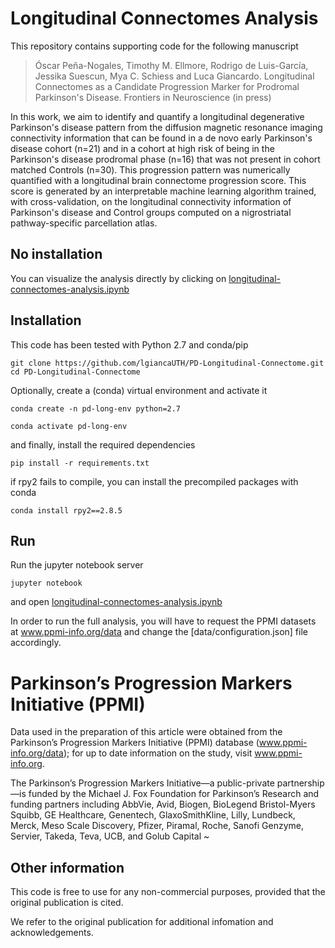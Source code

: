 
# Longitudinal Connectomes Analysis

This repository contains supporting code for the following manuscript
> Óscar Peña-Nogales, Timothy M. Ellmore, Rodrigo de Luis-García, Jessika Suescun, Mya C. Schiess and Luca Giancardo. Longitudinal Connectomes as a Candidate Progression Marker for Prodromal Parkinson's Disease. Frontiers in Neuroscience (in press)


In this work, we aim to identify and quantify a longitudinal degenerative Parkinson's disease pattern from the diffusion magnetic resonance imaging connectivity information that can be found in a de novo early Parkinson's disease cohort (n=21) and in a cohort at high risk of being in the Parkinson's disease prodromal phase (n=16) that was not present in cohort matched Controls (n=30). This progression pattern was numerically quantified with a longitudinal brain connectome progression score. This score is generated by an interpretable machine learning algorithm trained, with cross-validation, on the longitudinal connectivity information of Parkinson's disease and Control groups computed on a nigrostriatal pathway-specific parcellation atlas. 


## No installation
You can visualize the analysis directly by clicking on [longitudinal-connectomes-analysis.ipynb](https://github.com/lgiancaUTH/PD-Longitudinal-Connectome/blob/master/longitudinal-connectomes-analysis.ipynb)

## Installation
This code has been tested with Python 2.7 and conda/pip 

```
git clone https://github.com/lgiancaUTH/PD-Longitudinal-Connectome.git
cd PD-Longitudinal-Connectome
```
Optionally, create a (conda) virtual environment and activate it
```
conda create -n pd-long-env python=2.7 

conda activate pd-long-env
```

and finally, install the required dependencies
```
pip install -r requirements.txt
```

if rpy2 fails to compile, you can install the precompiled packages with conda
```
conda install rpy2==2.8.5
```


## Run
Run the jupyter notebook server  
```
jupyter notebook
```
and open [longitudinal-connectomes-analysis.ipynb](https://github.com/lgiancaUTH/PD-Longitudinal-Connectome/blob/master/longitudinal-connectomes-analysis.ipynb)

In order to run the full analysis, you will have to request the PPMI datasets at www.ppmi-info.org/data and change the [data/configuration.json] file accordingly.


# Parkinson’s Progression Markers Initiative (PPMI)

Data used in the preparation of this article were obtained from the Parkinson’s Progression Markers Initiative (PPMI) database (www.ppmi-info.org/data); for up to date information on the study, visit www.ppmi-info.org.

The Parkinson’s Progression Markers Initiative—a public-private partnership—is funded by the Michael J. Fox Foundation for Parkinson’s Research and funding partners including AbbVie, Avid, Biogen, BioLegend Bristol-Myers Squibb, GE Healthcare, Genentech, GlaxoSmithKline, Lilly, Lundbeck, Merck, Meso Scale Discovery, Pfizer, Piramal, Roche, Sanofi Genzyme, Servier, Takeda, Teva, UCB, and Golub Capital
~                                                                                                                                        



## Other information
This code is free to use for any non-commercial purposes, provided that the original publication is cited. 

We refer to the original publication for additional infomation and acknowledgements.

